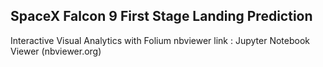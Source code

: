 ## SpaceX Falcon 9 First Stage Landing Prediction
Interactive Visual Analytics with Folium nbviewer link : Jupyter Notebook Viewer (nbviewer.org)
